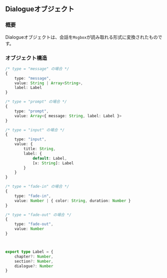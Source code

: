 ## Dialogueオブジェクト


### 概要
Dialogueオブジェクトは、会話を`Msgbox`が読み取れる形式に変換されたものです。


### オブジェクト構造
```TypeScript
/* type = "message" の場合 */
{
	type: "message",
	value: String | Array<String>,
	label: Label
}

/* type = "prompt" の場合 */
{
	type: "prompt",
	value: Array<{ message: String, label: Label }>
}

/* type = "input" の場合 */
{
	type: "input",
	value: {
		title: String,
		label: {
			default: Label,
			[x: String]: Label
		}
	}
}

/* type = "fade-in" の場合 */
{
	type: "fade-in",
	value: Number | { color: String, duration: Number }
}

/* type = "fade-out" の場合 */
{
	type: "fade-out",
	value: Number
}



export type Label = {
	chapter?: Number,
	section?: Number,
	dialogue?: Number
}
```
